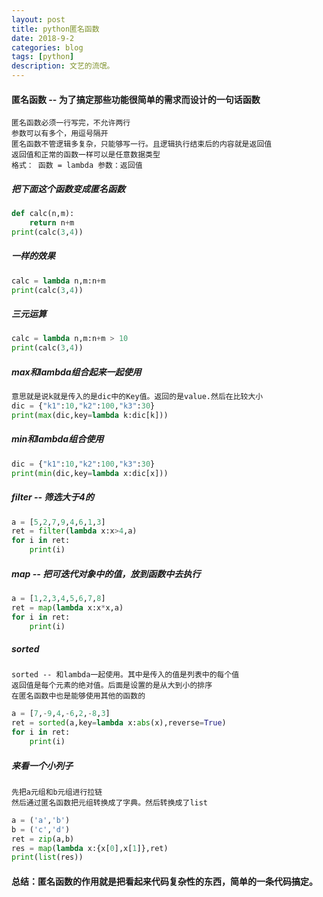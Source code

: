 ```yaml
---
layout: post
title: python匿名函数
date: 2018-9-2
categories: blog
tags: [python]
description: 文艺的流氓。
---
```

#### 匿名函数 -- 为了搞定那些功能很简单的需求而设计的一句话函数
```
匿名函数必须一行写完，不允许两行
参数可以有多个，用逗号隔开
匿名函数不管逻辑多复杂，只能够写一行。且逻辑执行结束后的内容就是返回值
返回值和正常的函数一样可以是任意数据类型
格式： 函数 = lambda 参数：返回值
```
##### 把下面这个函数变成匿名函数
```python
def calc(n,m):
    return n+m
print(calc(3,4))
```
##### 一样的效果
```python
calc = lambda n,m:n+m
print(calc(3,4))
```
##### 三元运算
```python
calc = lambda n,m:n+m > 10
print(calc(3,4))
```
##### max和lambda组合起来一起使用
```python
意思就是说k就是传入的是dic中的Key值。返回的是value.然后在比较大小
dic = {"k1":10,"k2":100,"k3":30}
print(max(dic,key=lambda k:dic[k]))
```
##### min和lambda组合使用
```python
dic = {"k1":10,"k2":100,"k3":30}
print(min(dic,key=lambda x:dic[x]))
```
##### filter -- 筛选大于4的
```python
a = [5,2,7,9,4,6,1,3]
ret = filter(lambda x:x>4,a)
for i in ret:
    print(i)
```
##### map -- 把可迭代对象中的值，放到函数中去执行
```python
a = [1,2,3,4,5,6,7,8]
ret = map(lambda x:x*x,a)
for i in ret:
    print(i)
```
##### sorted
```
sorted -- 和lambda一起使用。其中是传入的值是列表中的每个值
返回值是每个元素的绝对值。后面是设置的是从大到小的排序
在匿名函数中也是能够使用其他的函数的
```
```python
a = [7,-9,4,-6,2,-8,3]
ret = sorted(a,key=lambda x:abs(x),reverse=True)
for i in ret:
    print(i)
```
##### 来看一个小列子
```
先把a元组和b元组进行拉链
然后通过匿名函数把元组转换成了字典。然后转换成了list
```
```python
a = ('a','b')
b = ('c','d')
ret = zip(a,b)
res = map(lambda x:{x[0],x[1]},ret)
print(list(res))
```
#### 总结：匿名函数的作用就是把看起来代码复杂性的东西，简单的一条代码搞定。